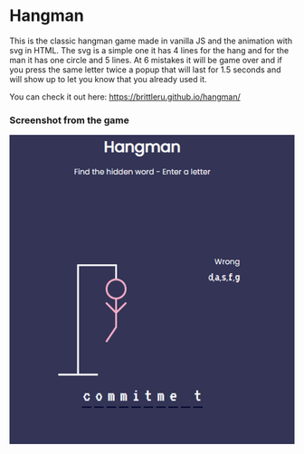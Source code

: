 # Hangman
This is the classic hangman game made in vanilla JS and the animation with svg in HTML. The svg is a simple one it has 4 lines for the hang and for the man it has one circle and 5 lines. At 6 mistakes it will be game over and if you press the same letter twice a popup that will last for 1.5 seconds and will show up to let you know that you already used it. 

You can check it out here: https://brittleru.github.io/hangman/

### Screenshot from the game
![hangman game](https://github.com/brittleru/hangman/blob/master/almost%20win.png?raw=true)
